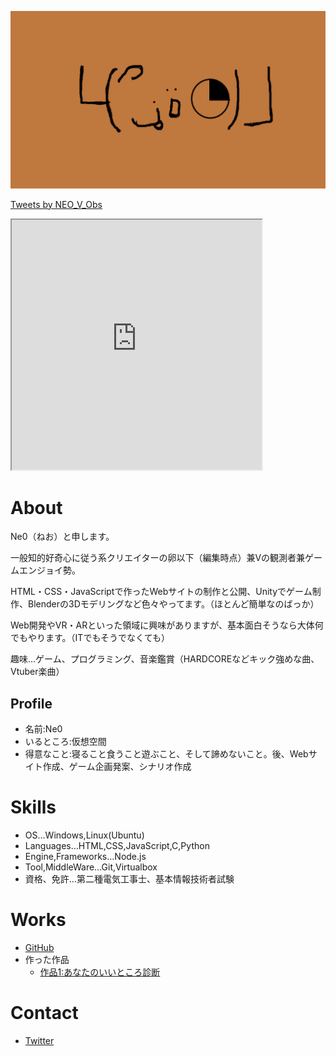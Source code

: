 ![プロフィール用画像](無題.png)

<a class="twitter-timeline" data-width="400" data-height="600" href="https://twitter.com/NEO_V_Obs?ref_src=twsrc%5Etfw">Tweets by NEO_V_Obs</a> <script async src="https://platform.twitter.com/widgets.js" charset="utf-8"></script>

<iframe src="https://openprocessing.org/sketch/1174070/embed/" width="400" height="400"></iframe>

# About

Ne0（ねお）と申します。

一般知的好奇心に従う系クリエイターの卵以下（編集時点）兼Vの観測者兼ゲームエンジョイ勢。

HTML・CSS・JavaScriptで作ったWebサイトの制作と公開、Unityでゲーム制作、Blenderの3Dモデリングなど色々やってます。（ほとんど簡単なのばっか）

Web開発やVR・ARといった領域に興味がありますが、基本面白そうなら大体何でもやります。（ITでもそうでなくても）


趣味…ゲーム、プログラミング、音楽鑑賞（HARDCOREなどキック強めな曲、Vtuber楽曲）


## Profile
- 名前:Ne0
- いるところ:仮想空間
- 得意なこと:寝ること食うこと遊ぶこと、そして諦めないこと。後、Webサイト作成、ゲーム企画発案、シナリオ作成

# Skills
- OS…Windows,Linux(Ubuntu)
- Languages…HTML,CSS,JavaScript,C,Python
- Engine,Frameworks…Node.js
- Tool,MiddleWare…Git,Virtualbox
- 資格、免許…第二種電気工事士、基本情報技術者試験

# Works
- [GitHub](https://github.com/Ne0-N-line)
- 作った作品
  - [作品1:あなたのいいところ診断](https://ne0-n-line.github.io/assessment/assessment.html)

# Contact
- [Twitter](https://twitter.com/NEO_V_Obs)


